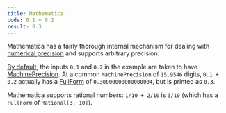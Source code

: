 ```yaml
---
title: Mathematica
code: 0.1 + 0.2
result: 0.3
---
```


Mathematica has a fairly thorough internal mechanism for dealing with [numerical
precision][1] and supports arbitrary precision.

[By default][2], the inputs `0.1` and `0.2` in the example are taken to have
[MachinePrecision][3]. At a common `MachinePrecision` of `15.9546` digits,
`0.1 + 0.2` actually has a [FullForm][4] of `0.30000000000000004`, but is
printed as `0.3`.

Mathematica supports rational numbers: `1/10 + 2/10` is `3/10` (which has a
`FullForm` of `Rational[3, 10]`).

[1]: https://reference.wolfram.com/language/tutorial/Numbers.html#21155
[2]: https://reference.wolfram.com/language/tutorial/MachinePrecisionNumbers.html
[3]: https://reference.wolfram.com/language/ref/MachinePrecision.html
[4]: https://reference.wolfram.com/language/ref/FullForm.html
